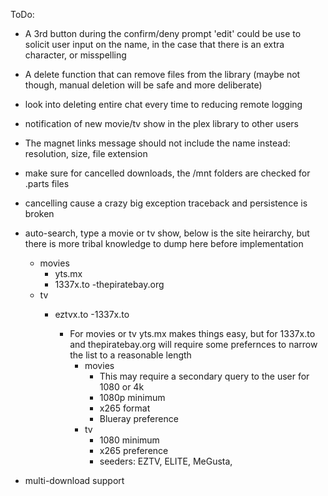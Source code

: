 ToDo:
- A 3rd button during the confirm/deny prompt 'edit' could be use to solicit user input on the name, in the case that there is an extra character, or misspelling
- A delete function that can remove files from the library (maybe not though, manual deletion will be safe and more deliberate)
- look into deleting entire chat every time to reducing remote logging
- notification of new movie/tv show in the plex library to other users
- The magnet links message should not include the name instead: resolution, size, file extension
- make sure for cancelled downloads, the /mnt folders are checked for .parts files
- cancelling cause a crazy big exception traceback and persistence is broken

- auto-search, type a movie or tv show, below is the site heirarchy, but there is more tribal knowledge to dump here before implementation
  - movies
    - yts.mx
    - 1337x.to
    -thepiratebay.org
  - tv
    - eztvx.to
    -1337x.to

      - For movies or tv yts.mx makes things easy, but for 1337x.to and thepiratebay.org will require some prefernces to narrow the list to a reasonable length
        - movies
          - This may require a secondary query to the user for 1080 or 4k
          - 1080p minimum
          - x265 format
          - Blueray preference
        - tv
          - 1080 minimum
          - x265 preference
          - seeders: EZTV, ELITE, MeGusta, 

- multi-download support